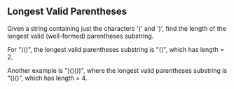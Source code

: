 Longest Valid Parentheses 
---

Given a string containing just the characters '(' and ')', find the length of the longest valid (well-formed) parentheses substring.


For "(()", the longest valid parentheses substring is "()", which has length = 2.


Another example is ")()())", where the longest valid parentheses substring is "()()", which has length = 4.


